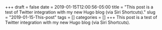 +++draft = falsedate = 2019-01-15T12:00:56-05:00title = "This post is a test of Twitter integration with my new Hugo blog (via Siri Shortcuts)."slug = "2019-01-15-This-post"tags = []categories = []+++This post is a test of Twitter integration with my new Hugo blog (via Siri Shortcuts).